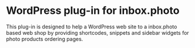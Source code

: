 # WordPress plug-in for inbox.photo
This plug-in is designed to help a WordPress web site to a inbox.photo based web shop by providing shortcodes, snippets and sidebar widgets for photo products ordering pages.
